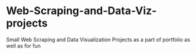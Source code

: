 # Web-Scraping-and-Data-Viz-projects
Small Web Scraping and Data Visualization Projects as a part of portfolio as well as for fun
